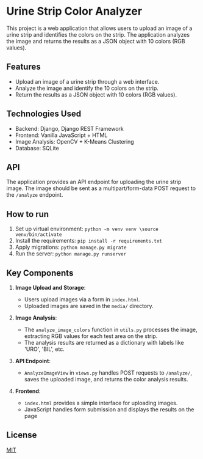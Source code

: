 # Urine Strip Color Analyzer

This project is a web application that allows users to upload an image of a urine strip and identifies the colors on the strip. The application analyzes the image and returns the results as a JSON object with 10 colors (RGB values).

## Features

- Upload an image of a urine strip through a web interface.
- Analyze the image and identify the 10 colors on the strip.
- Return the results as a JSON object with 10 colors (RGB values).

## Technologies Used

- Backend: Django, Django REST Framework
- Frontend: Vanilla JavaScript + HTML
- Image Analysis: OpenCV + K-Means Clustering
- Database: SQLite

## API

The application provides an API endpoint for uploading the urine strip image. The image should be sent as a multipart/form-data POST request to the `/analyze` endpoint.

## How to run

1. Set up virtual environment: `python -m venv venv \source venv/bin/activate`
2. Install the requirements: `pip install -r requirements.txt`
3. Apply migrations: `python manage.py migrate`
4. Run the server: `python manage.py runserver`

## Key Components

1. **Image Upload and Storage**:
   - Users upload images via a form in `index.html`.
   - Uploaded images are saved in the `media/` directory.
  
2. **Image Analysis**:

   - The `analyze_image_colors` function in `utils.py` processes the image, extracting RGB values for each test area on the strip.
   - The analysis results are returned as a dictionary with labels like 'URO', 'BIL', etc.

3. **API Endpoint**:

   - `AnalyzeImageView` in `views.py` handles POST requests to `/analyze/`, saves the uploaded image, and returns the color analysis results.

4. **Frontend**:
   - `index.html` provides a simple interface for uploading images.
   - JavaScript handles form submission and displays the results on the page

## License

[MIT](https://choosealicense.com/licenses/mit/)
